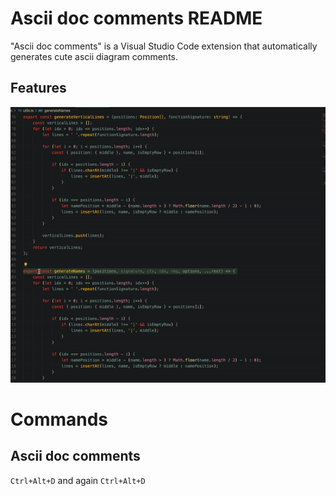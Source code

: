 # Ascii doc comments README

"Ascii doc comments" is a Visual Studio Code extension that automatically generates cute ascii diagram comments.
## Features

![Demo](video.gif)

# Commands
## Ascii doc comments
`Ctrl+Alt+D` and again `Ctrl+Alt+D`
